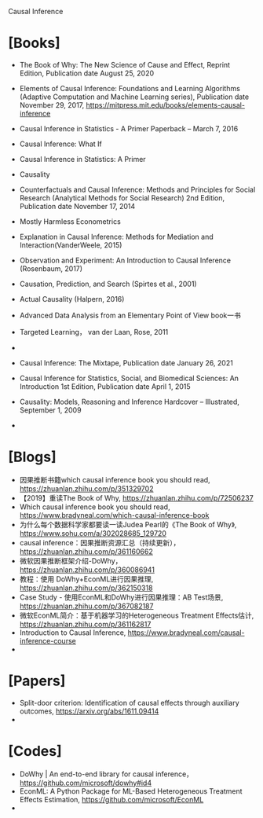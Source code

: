 Causal Inference

# [Books]
+ The Book of Why: The New Science of Cause and Effect, Reprint Edition, Publication date August 25, 2020
+ Elements of Causal Inference: Foundations and Learning Algorithms (Adaptive Computation and Machine Learning series), Publication date November 29, 2017, https://mitpress.mit.edu/books/elements-causal-inference
+ Causal Inference in Statistics - A Primer Paperback – March 7, 2016
+ Causal Inference: What If
+ Causal Inference in Statistics: A Primer
+ Causality
+ Counterfactuals and Causal Inference: Methods and Principles for Social Research (Analytical Methods for Social Research) 2nd Edition, Publication date November 17, 2014
+ Mostly Harmless Econometrics
+ Explanation in Causal Inference: Methods for Mediation and Interaction(VanderWeele, 2015)
+ Observation and Experiment: An Introduction to Causal Inference (Rosenbaum, 2017)
+ Causation, Prediction, and Search (Spirtes et al., 2001)
+ Actual Causality (Halpern, 2016)
+ Advanced Data Analysis from an Elementary Point of View book一书
+ Targeted Learning， van der Laan, Rose, 2011

+ 
+ Causal Inference: The Mixtape, Publication date January 26, 2021
+ Causal Inference for Statistics, Social, and Biomedical Sciences: An Introduction 1st Edition, Publication date April 1, 2015
+ Causality: Models, Reasoning and Inference Hardcover – Illustrated, September 1, 2009
+ 

# [Blogs]
+ 因果推断书籍which causal inference book you should read, https://zhuanlan.zhihu.com/p/351329702
+ 【2019】重读The Book of Why, https://zhuanlan.zhihu.com/p/72506237
+ Which causal inference book you should read, https://www.bradyneal.com/which-causal-inference-book
+ 为什么每个数据科学家都要读一读Judea Pearl的《The Book of Why》, https://www.sohu.com/a/302028685_129720
+ causal inference：因果推断资源汇总（持续更新）， https://zhuanlan.zhihu.com/p/361160662
+ 微软因果推断框架介绍-DoWhy， https://zhuanlan.zhihu.com/p/360086941
+ 教程：使用 DoWhy+EconML进行因果推理, https://zhuanlan.zhihu.com/p/362150318
+ Case Study - 使用EconML和DoWhy进行因果推理：AB Test场景, https://zhuanlan.zhihu.com/p/367082187
+ 微软EconML简介：基于机器学习的Heterogeneous Treatment Effects估计, https://zhuanlan.zhihu.com/p/361162817
+ Introduction to Causal Inference, https://www.bradyneal.com/causal-inference-course
+ 

# [Papers]
+ Split-door criterion: Identification of causal effects through auxiliary outcomes, https://arxiv.org/abs/1611.09414
+ 

# [Codes]
+ DoWhy | An end-to-end library for causal inference， https://github.com/microsoft/dowhy#id4
+ EconML: A Python Package for ML-Based Heterogeneous Treatment Effects Estimation, https://github.com/microsoft/EconML
+ 

